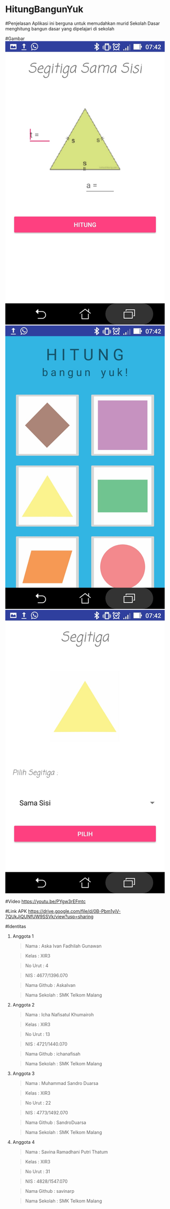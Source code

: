 # HitungBangunYuk

#Penjelasan
Aplikasi ini berguna untuk memudahkan murid Sekolah Dasar menghitung bangun dasar yang dipelajari di sekolah

#Gambar
  ![Image](https://github.com/AskaIvan/HitungBangunYuk/blob/master/SATU.jpg)
  ![Image](https://github.com/AskaIvan/HitungBangunYuk/blob/master/DUA.jpg)
  ![Image](https://github.com/AskaIvan/HitungBangunYuk/blob/master/TIGA.jpg)
  
#Video
    https://youtu.be/PYgw3rEFmtc
    
#Link APK
  https://drive.google.com/file/d/0B-Pbm1yiV-7QUkJjQUNfUW9SSVk/view?usp=sharing

#Identitas
1. Anggota 1

    > Nama  : Aska Ivan Fadhilah Gunawan
    
    > Kelas : XIR3
    
    > No Urut : 4
    
    > NIS : 4677/1396.070
    
    > Nama Github : AskaIvan
    
    > Nama Sekolah : SMK Telkom Malang
    
2. Anggota 2

    > Nama  : Icha Nafisatul Khumairoh
    
    > Kelas : XIR3
    
    > No Urut : 13
    
    > NIS : 4721/1440.070
    
    > Nama Github : ichanafisah
    
    > Nama Sekolah : SMK Telkom Malang
3. Anggota 3

    > Nama  : Muhammad Sandro Duarsa
    
    > Kelas : XIR3
    
    > No Urut : 22
    
    > NIS : 4773/1492.070
    
    > Nama Github : SandroDuarsa
    
    > Nama Sekolah : SMK Telkom Malang
4. Anggota 4

    > Nama  : Savina Ramadhani Putri Thatum
    
    > Kelas : XIR3
    
    > No Urut : 31
    
    > NIS : 4828/1547.070
    
    > Nama Github : savinarp
    
    > Nama Sekolah : SMK Telkom Malang

